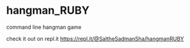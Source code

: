 # hangman_RUBY
command line hangman game

check it out on repl.it  https://repl.it/@SaltheSadmanSha/hangmanRUBY
